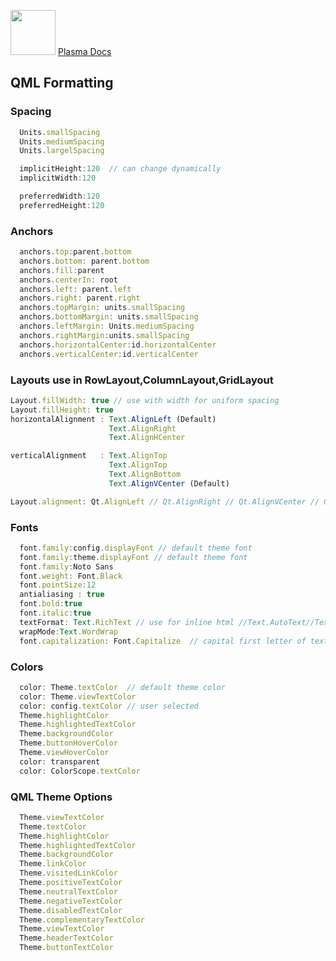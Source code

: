 <img align="bottom" src="https://tipsonubuntu.com/wp-content/uploads/2016/10/kde-logo-400x218.jpg" width="72"> [Plasma Docs](https://develop.kde.org/docs/plasma/widget/plasma-qml-api/)
 ## QML Formatting
### Spacing
```qml
  Units.smallSpacing
  Units.mediumSpacing
  Units.largelSpacing

  implicitHeight:120  // can change dynamically
  implicitWidth:120

  preferredWidth:120
  preferredHeight:120
```
### Anchors
```qml
  anchors.top:parent.bottom
  anchors.bottom: parent.bottom
  anchors.fill:parent
  anchors.centerIn: root
  anchors.left: parent.left
  anchors.right: parent.right
  anchors.topMargin: units.smallSpacing
  anchors.bottomMargin: units.smallSpacing
  anchors.leftMargin: Units.mediumSpacing
  anchors.rightMargin:units.smallSpacing
  anchors.horizontalCenter:id.horizontalCenter
  anchors.verticalCenter:id.verticalCenter
```
### Layouts use in RowLayout,ColumnLayout,GridLayout
```qml
Layout.fillWidth: true // use with width for uniform spacing
Layout.fillHeight: true
horizontalAlignment : Text.AlignLeft (Default)
                      Text.AlignRight
                      Text.AlignHCenter

verticalAlignment   : Text.AlignTop
                      Text.AlignTop
                      Text.AlignBottom
                      Text.AlignVCenter (Default)

Layout.alignment: Qt.AlignLeft // Qt.AlignRight // Qt.AlignVCenter // Qt.AlignHCenter
```
### Fonts
```qml
  font.family:config.displayFont // default theme font
  font.family:theme.displayFont // default theme font
  font.family:Noto Sans
  font.weight: Font.Black
  font.pointSize:12
  antialiasing : true
  font.bold:true
  font.italic:true
  textFormat: Text.RichText // use for inline html //Text.AutoText//Text.PlainText//Text.MarkdownText
  wrapMode:Text.WordWrap
  font.capitalization: Font.Capitalize  // capital first letter of text string
```
### Colors
```qml
  color: Theme.textColor  // default theme color
  color: Theme.viewTextColor
  color: config.textColor // user selected
  Theme.highlightColor
  Theme.highlightedTextColor
  Theme.backgroundColor
  Theme.buttonHoverColor
  Theme.viewHoverColor
  color: transparent
  color: ColorScope.textColor
```
### QML Theme Options
```qml
  Theme.viewTextColor
  Theme.textColor
  Theme.highlightColor
  Theme.highlightedTextColor
  Theme.backgroundColor
  Theme.linkColor
  Theme.visitedLinkColor
  Theme.positiveTextColor
  Theme.neutralTextColor
  Theme.negativeTextColor
  Theme.disabledTextColor
  Theme.complementaryTextColor
  Theme.viewTextColor
  Theme.headerTextColor
  Theme.buttonTextColor
```
